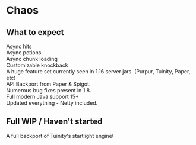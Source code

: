 # Chaos
## What to expect
Async hits\
Async potions\
Async chunk loading\
Customizable knockback\
A huge feature set currently seen in 1.16 server jars. (Purpur, Tuinity, Paper, etc)\
API Backport from Paper & Spigot.\
Numerous bug fixes present in 1.8.\
Full modern Java support 15+\
Updated everything - Netty included.

## Full WIP / Haven't started
A full backport of Tuinity's startlight engine\
